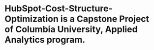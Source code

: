 # HubSpot-Cost-Structure-Optimization is a Capstone Project of Columbia University, Applied Analytics program.
